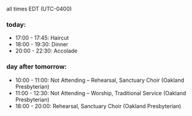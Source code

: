 all times EDT (UTC-0400)

### today:

* 17:00 - 17:45: Haircut
* 18:00 - 19:30: Dinner 
* 20:00 - 22:30: Accolade

### day after tomorrow:

* 10:00 - 11:00: Not Attending – Rehearsal, Sanctuary Choir (Oakland Presbyterian)
* 11:00 - 12:30: Not Attending – Worship, Traditional Service (Oakland Presbyterian)
* 18:00 - 20:00: Rehearsal, Sanctuary Choir (Oakland Presbyterian)
